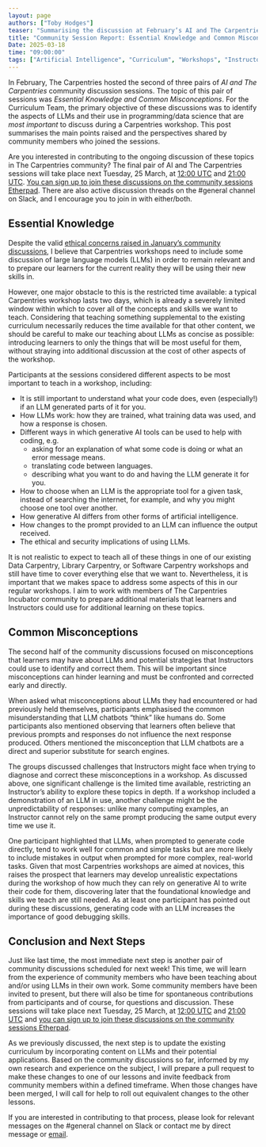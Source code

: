 ```yaml
---  
layout: page  
authors: ["Toby Hodges"]  
teaser: "Summarising the discussion at February’s AI and The Carpentries community discussions."  
title: "Community Session Report: Essential Knowledge and Common Misconceptions"  
Date: 2025-03-18  
time: "09:00:00"  
tags: ["Artificial Intelligence", "Curriculum", "Workshops", "Instructors", "Community", "Community Discussions"]  
---
```


In February, The Carpentries hosted the second of three pairs of *AI and The Carpentries* community discussion sessions. The topic of this pair of sessions was *Essential Knowledge and Common Misconceptions*. For the Curriculum Team, the primary objective of these discussions was to identify the aspects of LLMs and their use in programming/data science that are *most important* to discuss during a Carpentries workshop. This post summarises the main points raised and the perspectives shared by community members who joined the sessions.

Are you interested in contributing to the ongoing discussion of these topics in The Carpentries community? The final pair of AI and The Carpentries sessions will take place next Tuesday, 25 March, at [12:00 UTC](https://www.timeanddate.com/worldclock/fixedtime.html?msg=Carpentries+Community+Discussion&iso=20250325T1200) and [21:00 UTC](https://www.timeanddate.com/worldclock/fixedtime.html?msg=Carpentries+Community+Discussion&iso=20250325T2100). [You can sign up to join these discussions on the community sessions Etherpad](https://pad.carpentries.org/community-sessions-2025). There are also active discussion threads on the \#general channel on Slack, and I encourage you to join in with either/both.

## Essential Knowledge

Despite the valid [ethical concerns raised in January’s community discussions](https://www.carpentries.org/blog/2025/02/the-ethics-of-teaching-llms-in-carpentries-workshops/), I believe that Carpentries workshops need to include some discussion of large language models (LLMs) in order to remain relevant and to prepare our learners for the current reality they will be using their new skills in. 

However, one major obstacle to this is the restricted time available: a typical Carpentries workshop lasts two days, which is already a severely limited window within which to cover all of the concepts and skills we want to teach. Considering that teaching something supplemental to the existing curriculum necessarily reduces the time available for that other content, we should be careful to make our teaching about LLMs as concise as possible: introducing learners to only the things that will be most useful for them, without straying into additional discussion at the cost of other aspects of the workshop.

Participants at the sessions considered different aspects to be most important to teach in a workshop, including:

* It is still important to understand what your code does, even (especially\!) if an LLM generated parts of it for you.  
* How LLMs work: how they are trained, what training data was used, and how a response is chosen.  
* Different ways in which generative AI tools can be used to help with coding, e.g.   
  * asking for an explanation of what some code is doing or what an error message means.  
  * translating code between languages.  
  * describing what you want to do and having the LLM generate it for you.  
* How to choose when an LLM is the appropriate tool for a given task, instead of searching the internet, for example, and why you might choose one tool over another.  
* How generative AI differs from other forms of artificial intelligence.  
* How changes to the prompt provided to an LLM can influence the output received.  
* The ethical and security implications of using LLMs.

It is not realistic to expect to teach all of these things in one of our existing Data Carpentry, Library Carpentry, or Software Carpentry workshops and still have time to cover everything else that we want to. Nevertheless, it is important that we makes space to address some aspects of this in our regular workshops. I aim to work with members of The Carpentries Incubator community to prepare additional materials that learners and Instructors could use for additional learning on these topics.

## Common Misconceptions

The second half of the community discussions focused on misconceptions that learners may have about LLMs and potential strategies that Instructors could use to identify and correct them. This will be important since misconceptions can hinder learning and must be confronted and corrected early and directly. 

When asked what misconceptions about LLMs they had encountered or had previously held themselves, participants emphasised the common misunderstanding that LLM chatbots “think” like humans do. Some participants also mentioned observing that learners often believe that previous prompts and responses do not influence the next response produced. Others mentioned the misconception that LLM chatbots are a direct and superior substitute for search engines.

The groups discussed challenges that Instructors might face when trying to diagnose and correct these misconceptions in a workshop. As discussed above, one significant challenge is the limited time available, restricting an Instructor’s ability to explore these topics in depth. If a workshop included a demonstration of an LLM in use, another challenge might be the unpredictability of responses: unlike many computing examples, an Instructor cannot rely on the same prompt producing the same output every time we use it. 

One participant highlighted that LLMs, when prompted to generate code directly, tend to work well for common and simple tasks but are more likely to include mistakes in output when prompted for more complex, real-world tasks. Given that most Carpentries workshops are aimed at novices, this raises the prospect that learners may develop unrealistic expectations during the workshop of how much they can rely on generative AI to write their code for them, discovering later that the foundational knowledge and skills we teach are still needed. As at least one participant has pointed out during these discussions, generating code with an LLM increases the importance of good debugging skills.

## Conclusion and Next Steps

Just like last time, the most immediate next step is another pair of community discussions scheduled for next week\! This time, we will learn from the experience of community members who have been teaching about and/or using LLMs in their own work. Some community members have been invited to present, but there will also be time for spontaneous contributions from participants and of course, for questions and discussion. These sessions will take place next Tuesday, 25 March, at [12:00 UTC](https://www.timeanddate.com/worldclock/fixedtime.html?msg=Carpentries+Community+Discussion&iso=20250325T1200) and [21:00 UTC](https://www.timeanddate.com/worldclock/fixedtime.html?msg=Carpentries+Community+Discussion&iso=20250325T2100) and [you can sign up to join these discussions on the community sessions Etherpad](https://pad.carpentries.org/community-sessions-2025).

As we previously discussed, the next step is to update the existing curriculum by incorporating content on LLMs and their potential applications. Based on the community discussions so far, informed by my own research and experience on the subject, I will prepare a pull request to make these changes to one of our lessons and invite feedback from community members within a defined timeframe. When those changes have been merged, I will call for help to roll out equivalent changes to the other lessons.

If you are interested in contributing to that process, please look for relevant messages on the \#general channel on Slack or contact me by direct message or [email](mailto:tobyhodges@carpentries.org).